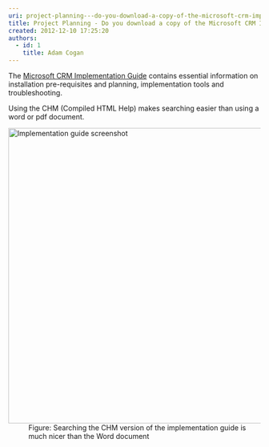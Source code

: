 ```yaml
---
uri: project-planning---do-you-download-a-copy-of-the-microsoft-crm-implementation-guide
title: Project Planning - Do you download a copy of the Microsoft CRM Implementation Guide?
created: 2012-12-10 17:25:20
authors:
  - id: 1
    title: Adam Cogan
---
```





<span class='intro'> <p>The <a href="http&#58;//www.microsoft.com/en-us/download/details.aspx?id=3621" target="_blank">Microsoft CRM Implementation Guide</a> contains essential information on installation pre-requisites and planning, implementation tools and troubleshooting.</p>
                 </span>

<p>Using the CHM (Compiled HTML Help) makes searching easier than using a word or pdf document.</p>
                <dl class="image">
                    <dt><img alt="Implementation guide screenshot" src="/PublishingImages/crm-implementation-guide.jpg" style="width&#58;590px;" /></dt>
                    <dd>Figure&#58; Searching the CHM version of the implementation guide is much nicer than the Word document</dd>
                </dl>



